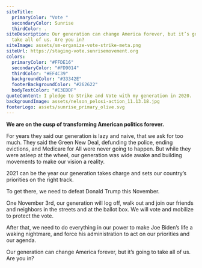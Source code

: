 ```yaml
---
siteTitle:
  primaryColor: "Vote "
  secondaryColor: Sunrise
  thirdColor: .
siteDescription: Our generation can change America forever, but it’s going to
  take all of us. Are you in?
siteImage: assets/sm-organize-vote-strike-meta.png
siteUrl: https://staging-vote.sunrisemovement.org
colors:
  primaryColor: "#FFDE16"
  secondaryColor: "#FD9014"
  thirdColor: "#EF4C39"
  backgroundColor: "#33342E"
  footerBackgroundColor: "#262622"
  bodyTextColor: "#E3EDDF"
quoteContent: I pledge to Strike and Vote with my generation in 2020.
backgroundImage: assets/nelson_pelosi-action_11.13.18.jpg
footerLogo: assets/sunrise_primary_olive.svg
---
```

**We are on the cusp of transforming American politics forever.**

For years they said our generation is lazy and naive, that we ask for too much. They said the Green New Deal, defunding the police, ending evictions, and Medicare for All were never going to happen. But while they were asleep at the wheel, our generation was wide awake and building movements to make our vision a reality.

2021 can be the year our generation takes charge and sets our country’s priorities on the right track.

To get there, we need to defeat Donald Trump this November.

One November 3rd, our generation will log off, walk out and join our friends and neighbors in the streets and at the ballot box. We will vote and mobilize to protect the vote.

After that, we need to do everything in our power to make Joe Biden’s life a waking nightmare, and force his administration to act on our priorities and our agenda.

Our generation can change America forever, but it’s going to take all of us. Are you in?
